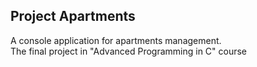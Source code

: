 ## Project Apartments

A console application for apartments management.  
The final project in "Advanced Programming in C" course
